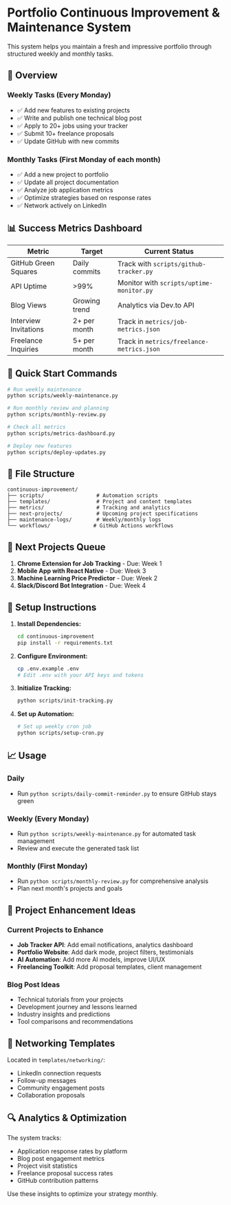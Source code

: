 # Portfolio Continuous Improvement & Maintenance System

This system helps you maintain a fresh and impressive portfolio through structured weekly and monthly tasks.

## 🎯 Overview

### Weekly Tasks (Every Monday)
- ✅ Add new features to existing projects
- ✅ Write and publish one technical blog post
- ✅ Apply to 20+ jobs using your tracker
- ✅ Submit 10+ freelance proposals
- ✅ Update GitHub with new commits

### Monthly Tasks (First Monday of each month)
- ✅ Add a new project to portfolio
- ✅ Update all project documentation
- ✅ Analyze job application metrics
- ✅ Optimize strategies based on response rates
- ✅ Network actively on LinkedIn

## 📊 Success Metrics Dashboard

| Metric | Target | Current Status |
|--------|--------|----------------|
| GitHub Green Squares | Daily commits | Track with `scripts/github-tracker.py` |
| API Uptime | >99% | Monitor with `scripts/uptime-monitor.py` |
| Blog Views | Growing trend | Analytics via Dev.to API |
| Interview Invitations | 2+ per month | Track in `metrics/job-metrics.json` |
| Freelance Inquiries | 5+ per month | Track in `metrics/freelance-metrics.json` |

## 🚀 Quick Start Commands

```bash
# Run weekly maintenance
python scripts/weekly-maintenance.py

# Run monthly review and planning
python scripts/monthly-review.py

# Check all metrics
python scripts/metrics-dashboard.py

# Deploy new features
python scripts/deploy-updates.py
```

## 📂 File Structure

```
continuous-improvement/
├── scripts/                 # Automation scripts
├── templates/               # Project and content templates
├── metrics/                 # Tracking and analytics
├── next-projects/           # Upcoming project specifications
├── maintenance-logs/        # Weekly/monthly logs
└── workflows/              # GitHub Actions workflows
```

## 🎲 Next Projects Queue

1. **Chrome Extension for Job Tracking** - Due: Week 1
2. **Mobile App with React Native** - Due: Week 3  
3. **Machine Learning Price Predictor** - Due: Week 2
4. **Slack/Discord Bot Integration** - Due: Week 4

## 🔧 Setup Instructions

1. **Install Dependencies:**
   ```bash
   cd continuous-improvement
   pip install -r requirements.txt
   ```

2. **Configure Environment:**
   ```bash
   cp .env.example .env
   # Edit .env with your API keys and tokens
   ```

3. **Initialize Tracking:**
   ```bash
   python scripts/init-tracking.py
   ```

4. **Set up Automation:**
   ```bash
   # Set up weekly cron job
   python scripts/setup-cron.py
   ```

## 📈 Usage

### Daily
- Run `python scripts/daily-commit-reminder.py` to ensure GitHub stays green

### Weekly (Every Monday)
- Run `python scripts/weekly-maintenance.py` for automated task management
- Review and execute the generated task list

### Monthly (First Monday)
- Run `python scripts/monthly-review.py` for comprehensive analysis
- Plan next month's projects and goals

## 🎯 Project Enhancement Ideas

### Current Projects to Enhance
- **Job Tracker API**: Add email notifications, analytics dashboard
- **Portfolio Website**: Add dark mode, project filters, testimonials
- **AI Automation**: Add more AI models, improve UI/UX
- **Freelancing Toolkit**: Add proposal templates, client management

### Blog Post Ideas
- Technical tutorials from your projects
- Development journey and lessons learned
- Industry insights and predictions
- Tool comparisons and recommendations

## 📧 Networking Templates

Located in `templates/networking/`:
- LinkedIn connection requests
- Follow-up messages
- Community engagement posts
- Collaboration proposals

## 🔍 Analytics & Optimization

The system tracks:
- Application response rates by platform
- Blog post engagement metrics
- Project visit statistics
- Freelance proposal success rates
- GitHub contribution patterns

Use these insights to optimize your strategy monthly.
